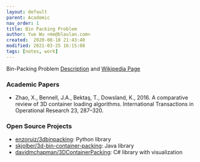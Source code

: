 ```yaml
---
layout: default
parent: Academic
nav_order: 1
title: Bin Packing Problem
author: Yue Wu <me@blaulan.com>
created:  2020-08-18 21:43:40
modified: 2021-03-25 16:15:08
tags: [notes, work]
---
```


Bin-Packing Problem [Description](https://doi.org/10.1007/978-1-4419-1153-7_75) and [Wikipedia Page](https://en.wikipedia.org/wiki/Bin_packing_problem)

### Academic Papers

- Zhao, X., Bennell, J.A., Bektaş, T., Dowsland, K., 2016. A comparative review of 3D container loading algorithms. International Transactions in Operational Research 23, 287–320.

### Open Source Projects

- [enzoruiz/3dbinpacking](https://github.com/enzoruiz/3dbinpacking): Python library
- [skjolber/3d-bin-container-packing](https://github.com/skjolber/3d-bin-container-packing): Java library
- [davidmchapman/3DContainerPacking](https://github.com/davidmchapman/3DContainerPacking): C# library with visualization
